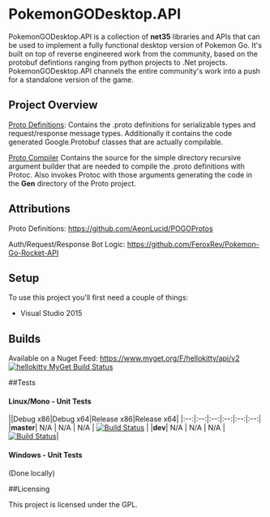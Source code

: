 # PokemonGODesktop.API

PokemonGODesktop.API is a collection of **net35** libraries and APIs that can be used to implement a fully functional desktop version of Pokemon Go. It's built on top of reverse engineered work from the community, based on the protobuf defintions ranging from python projects to .Net projects. PokemonGODesktop.API channels the entire community's work into a push for a standalone version of the game.

## Project Overview

[Proto Definitions](https://github.com/HelloKitty/PokemonGoDesktop.API/tree/master/src/PokemonGoDesktop.API.Proto): Contains the .proto definitions for serializable types and request/response message types. Additionally it contains the code generated Google.Protobuf classes that are actually compilable.

[Proto Compiler](https://github.com/HelloKitty/PokemonGoDesktop.API/tree/master/src/PokemonGoDesktop.API.Proto.Compiler) Contains the source for the simple directory recursive argument builder that are needed to compile the .proto definitions with Protoc. Also invokes Protoc with those arguments generating the code in the **Gen** directory of the Proto project.

## Attributions

Proto Definitions: https://github.com/AeonLucid/POGOProtos

Auth/Request/Response Bot Logic: https://github.com/FeroxRev/Pokemon-Go-Rocket-API

## Setup

To use this project you'll first need a couple of things:
  - Visual Studio 2015

## Builds

Available on a Nuget Feed: https://www.myget.org/F/hellokitty/api/v2 [![hellokitty MyGet Build Status](https://www.myget.org/BuildSource/Badge/hellokitty?identifier=a8048ae0-adcd-4997-8862-c3f5fc6adf34)](https://www.myget.org/feed/Packages/hellokitty)

##Tests

#### Linux/Mono - Unit Tests
||Debug x86|Debug x64|Release x86|Release x64|
|:--:|:--:|:--:|:--:|:--:|:--:|
|**master**| N/A | N/A | N/A | [![Build Status](https://travis-ci.org/HelloKitty/PokemonGoDesktop.API.svg?branch=master)](https://travis-ci.org/HelloKitty/PokemonGoDesktop.API) |
|**dev**| N/A | N/A | N/A | [![Build Status](https://travis-ci.org/HelloKitty/PokemonGoDesktop.API.svg?branch=dev)](https://travis-ci.org/HelloKitty/PokemonGoDesktop.API)|

#### Windows - Unit Tests

(Done locally)

##Licensing

This project is licensed under the GPL.
